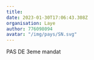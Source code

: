 ```yaml
---
title: 
date: 2023-01-30T17:06:43.308Z
organisation: Laye
author: 776098094
avatar: "/img/pays/SN.svg"
---
```


PAS DE 3eme mandat